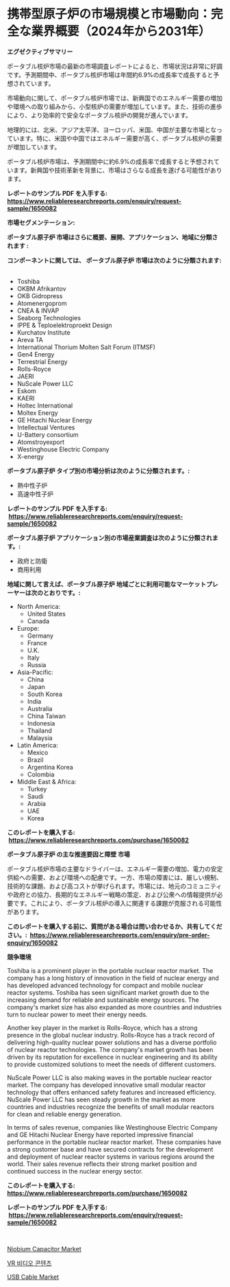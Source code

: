 <p><h1>携帯型原子炉の市場規模と市場動向：完全な業界概要（2024年から2031年）</h1></p><p><strong>エグゼクティブサマリー</strong></p>
<p><p>ポータブル核炉市場の最新の市場調査レポートによると、市場状況は非常に好調です。予測期間中、ポータブル核炉市場は年間約6.9%の成長率で成長すると予想されています。</p><p>市場動向に関して、ポータブル核炉市場では、新興国でのエネルギー需要の増加や環境への取り組みから、小型核炉の需要が増加しています。また、技術の進歩により、より効率的で安全なポータブル核炉の開発が進んでいます。</p><p>地理的には、北米、アジア太平洋、ヨーロッパ、米国、中国が主要な市場となっています。特に、米国や中国ではエネルギー需要が高く、ポータブル核炉の需要が増加しています。</p><p>ポータブル核炉市場は、予測期間中に約6.9%の成長率で成長すると予想されています。新興国や技術革新を背景に、市場はさらなる成長を遂げる可能性があります。</p></p>
<p><strong>レポートのサンプル PDF を入手する: <a href="https://www.reliableresearchreports.com/enquiry/request-sample/1650082">https://www.reliableresearchreports.com/enquiry/request-sample/1650082</a></strong></p>
<p><strong>市場セグメンテーション:</strong></p>
<p><strong> ポータブル原子炉 市場はさらに概要、展開、アプリケーション、地域に分類されます :</strong></p>
<p><strong>コンポーネントに関しては、 ポータブル原子炉 市場は次のように分類されます: &nbsp;</strong></p>
<p><ul><li>Toshiba</li><li>OKBM Afrikantov</li><li>OKB Gidropress</li><li>Atomenergoprom</li><li>CNEA & INVAP</li><li>Seaborg Technologies</li><li>IPPE & Teploelektroproekt Design</li><li>Kurchatov Institute</li><li>Areva TA</li><li>International Thorium Molten Salt Forum (ITMSF)</li><li>Gen4 Energy</li><li>Terrestrial Energy</li><li>Rolls-Royce</li><li>JAERI</li><li>NuScale Power LLC</li><li>Eskom</li><li>KAERI</li><li>Holtec International</li><li>Moltex Energy</li><li>GE Hitachi Nuclear Energy</li><li>Intellectual Ventures</li><li>U-Battery consortium</li><li>Atomstroyexport</li><li>Westinghouse Electric Company</li><li>X-energy</li></ul></p>
<p><strong> ポータブル原子炉 タイプ別の市場分析は次のように分類されます。:</strong></p>
<p><ul><li>熱中性子炉</li><li>高速中性子炉</li></ul></p>
<p><strong>レポートのサンプル PDF を入手する: &nbsp;<a href="https://www.reliableresearchreports.com/enquiry/request-sample/1650082">https://www.reliableresearchreports.com/enquiry/request-sample/1650082</a></strong></p>
<p><strong> ポータブル原子炉 アプリケーション別の市場産業調査は次のように分類されます。:</strong></p>
<p><ul><li>政府と防衛</li><li>商用利用</li></ul></p>
<p><strong>地域に関して言えば、ポータブル原子炉 地域ごとに利用可能なマーケットプレーヤーは次のとおりです。:</strong></p>
<p><ul>
    <li>
        North America:
        <ul>
            <li>United States</li>
            <li>Canada</li>
        </ul>
    </li>
    <li>
        Europe:
        <ul>
            <li>Germany</li>
            <li>France</li>
            <li>U.K.</li>
            <li>Italy</li>
            <li>Russia</li>
        </ul>
    </li>
    <li>
        Asia-Pacific:
        <ul>
            <li>China</li>
            <li>Japan</li>
            <li>South Korea</li>
            <li>India</li>
            <li>Australia</li>
            <li>China Taiwan</li>
            <li>Indonesia</li>
            <li>Thailand</li>
            <li>Malaysia</li>
        </ul>
    </li>
    <li>
        Latin America:
        <ul>
            <li>Mexico</li>
            <li>Brazil</li>
            <li>Argentina Korea</li>
            <li>Colombia</li>
        </ul>
    </li>
    <li>
        Middle East & Africa:
        <ul>
            <li>Turkey</li>
            <li>Saudi</li>
            <li>Arabia</li>
            <li>UAE</li>
            <li>Korea</li>
        </ul>
    </li>
    </ul></p>
<p><strong>このレポートを購入する: &nbsp;<a href="https://www.reliableresearchreports.com/purchase/1650082">https://www.reliableresearchreports.com/purchase/1650082</a></strong></p>
<p><strong>ポータブル原子炉 の主な推進要因と障壁 市場</strong></p>
<p><p>ポータブル核炉市場の主要なドライバーは、エネルギー需要の増加、電力の安定供給への需要、および環境への配慮です。一方、市場の障害には、厳しい規制、技術的な課題、および高コストが挙げられます。市場には、地元のコミュニティや政府との協力、長期的なエネルギー戦略の策定、および公衆への情報提供が必要です。これにより、ポータブル核炉の導入に関連する課題が克服される可能性があります。</p></p>
<p><strong>このレポートを購入する前に、質問がある場合は問い合わせるか、共有してください。:&nbsp; <a href="https://www.reliableresearchreports.com/enquiry/pre-order-enquiry/1650082">https://www.reliableresearchreports.com/enquiry/pre-order-enquiry/1650082</a></strong></p>
<p><strong>競争環境</strong></p>
<p><p>Toshiba is a prominent player in the portable nuclear reactor market. The company has a long history of innovation in the field of nuclear energy and has developed advanced technology for compact and mobile nuclear reactor systems. Toshiba has seen significant market growth due to the increasing demand for reliable and sustainable energy sources. The company's market size has also expanded as more countries and industries turn to nuclear power to meet their energy needs.</p><p>Another key player in the market is Rolls-Royce, which has a strong presence in the global nuclear industry. Rolls-Royce has a track record of delivering high-quality nuclear power solutions and has a diverse portfolio of nuclear reactor technologies. The company's market growth has been driven by its reputation for excellence in nuclear engineering and its ability to provide customized solutions to meet the needs of different customers.</p><p>NuScale Power LLC is also making waves in the portable nuclear reactor market. The company has developed innovative small modular reactor technology that offers enhanced safety features and increased efficiency. NuScale Power LLC has seen steady growth in the market as more countries and industries recognize the benefits of small modular reactors for clean and reliable energy generation.</p><p>In terms of sales revenue, companies like Westinghouse Electric Company and GE Hitachi Nuclear Energy have reported impressive financial performance in the portable nuclear reactor market. These companies have a strong customer base and have secured contracts for the development and deployment of nuclear reactor systems in various regions around the world. Their sales revenue reflects their strong market position and continued success in the nuclear energy sector.</p></p>
<p><strong>このレポートを購入する: &nbsp; <a href="https://www.reliableresearchreports.com/purchase/1650082">https://www.reliableresearchreports.com/purchase/1650082</a></strong></p>
<p><strong>レポートのサンプル PDF を入手する: &nbsp;<a href="https://www.reliableresearchreports.com/enquiry/request-sample/1650082">https://www.reliableresearchreports.com/enquiry/request-sample/1650082</a></strong><strong></strong></p>
<p>&nbsp;</p>
<p><p><a href="https://github.com/singletonthaxterkelliehr2df/Market-Research-Report-List-1/blob/main/niobium-capacitor-market.md">Niobium Capacitor Market</a></p><p><a href="https://github.com/CorEmtymerich56566/Market-Research-Report-List-1/blob/main/42121179294.md">VR 비디오 콘텐츠</a></p><p><a href="https://github.com/kufem1/Market-Research-Report-List-1/blob/main/usb-cable-market.md">USB Cable Market</a></p></p>